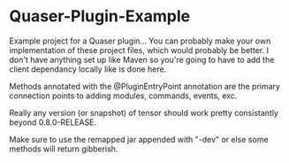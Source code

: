 # Quaser-Plugin-Example
Example project for a Quaser plugin... You can probably make your own implementation of these project files, which would probably be better. I don't have anything set up like Maven so you're going to have to add the client dependancy locally like is done here.

Methods annotated with the @PluginEntryPoint annotation are the primary connection points to adding modules, commands, events, exc.

Really any version (or snapshot) of tensor should work pretty consistantly beyond 0.8.0-RELEASE.

Make sure to use the remapped jar appended with "-dev" or else some methods will return gibberish.
